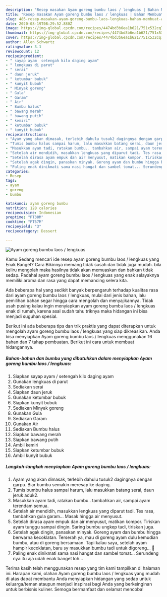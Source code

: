 ```yaml
---
description: "Resep masakan Ayam goreng bumbu laos / lengkuas | Bahan Membuat Ayam goreng bumbu laos / lengkuas Yang Lezat Sekali"
title: "Resep masakan Ayam goreng bumbu laos / lengkuas | Bahan Membuat Ayam goreng bumbu laos / lengkuas Yang Lezat Sekali"
slug: 485-resep-masakan-ayam-goreng-bumbu-laos-lengkuas-bahan-membuat-ayam-goreng-bumbu-laos-lengkuas-yang-lezat-sekali
date: 2020-08-19T08:29:52.880Z
image: https://img-global.cpcdn.com/recipes/4474bd3b6ea1b621/751x532cq70/ayam-goreng-bumbu-laos-lengkuas-foto-resep-utama.jpg
thumbnail: https://img-global.cpcdn.com/recipes/4474bd3b6ea1b621/751x532cq70/ayam-goreng-bumbu-laos-lengkuas-foto-resep-utama.jpg
cover: https://img-global.cpcdn.com/recipes/4474bd3b6ea1b621/751x532cq70/ayam-goreng-bumbu-laos-lengkuas-foto-resep-utama.jpg
author: Allen Schwartz
ratingvalue: 3.1
reviewcount: 12
recipeingredient:
- " sayap ayam  setengah kilo daging ayam"
- " lengkuas di parut"
- " serai"
- " daun jeruk"
- " ketumbar bubuk"
- " kunyit bubuk"
- " Minyak goreng"
- " Gula"
- " Garam"
- " Air"
- " Bumbu halus"
- " bawang merah"
- " bawang putih"
- " kemiri"
- " ketumbar bubuk"
- " kunyit bubuk"
recipeinstructions:
- "Ayam yang akan dimasak, terlebih dahulu tusuk2 dagingnya dengan garpu. Biar bumbu semakin meresap ke daging."
- "Tumis bumbu halus sampai harum, lalu masukkan batang serai, daun jeruk aduk2."
- "Masukkan ayam tadi, ratakan bumbu.. tambahkan air, sampai ayam terendam semua."
- "Setelah air mendidih, masukkan lengkuas yang diparut tadi. Tes rasa, tambahkan gula garam... Masak hingga air menyusut."
- "Setelah dirasa ayam empuk dan air menyusut, matikan kompor. Tiriskan ayam tunggu sampai dingin. Saring bumbu ungkep tadi, tiriskan juga."
- "Setelah agak dingin, panaskan minyak. Goreng ayam dan bumbu hingga berwarna kecoklatan. Terserah ya, mau di goreng ayam dulu kemudian bumbu, atau di goreng bersamaan. Tapi kalau saya, setelah ayam hampir kecoklatan, baru sy masukkan bumbu tadi untuk digoreng... 🤭"
- "Paling enak dinikmati sama nasi hangat dan sambel tomat... Serundeng nya itu aja udah enak banget loh..."
categories:
- Resep
tags:
- ayam
- goreng
- bumbu

katakunci: ayam goreng bumbu 
nutrition: 128 calories
recipecuisine: Indonesian
preptime: "PT30M"
cooktime: "PT57M"
recipeyield: "3"
recipecategory: Dessert

---
```



![Ayam goreng bumbu laos / lengkuas](https://img-global.cpcdn.com/recipes/4474bd3b6ea1b621/751x532cq70/ayam-goreng-bumbu-laos-lengkuas-foto-resep-utama.jpg)

Kamu Sedang mencari ide resep ayam goreng bumbu laos / lengkuas yang Enak Banget? Cara Bikinnya memang tidak susah dan tidak juga mudah. bila keliru mengolah maka hasilnya tidak akan memuaskan dan bahkan tidak sedap. Padahal ayam goreng bumbu laos / lengkuas yang enak selayaknya memiliki aroma dan rasa yang dapat memancing selera kita.



Ada beberapa hal yang sedikit banyak berpengaruh terhadap kualitas rasa dari ayam goreng bumbu laos / lengkuas, mulai dari jenis bahan, lalu pemilihan bahan segar hingga cara mengolah dan menyajikannya. Tidak usah pusing kalau ingin menyiapkan ayam goreng bumbu laos / lengkuas enak di rumah, karena asal sudah tahu triknya maka hidangan ini bisa menjadi suguhan spesial.


Berikut ini ada beberapa tips dan trik praktis yang dapat diterapkan untuk mengolah ayam goreng bumbu laos / lengkuas yang siap dikreasikan. Anda bisa menyiapkan Ayam goreng bumbu laos / lengkuas menggunakan 16 bahan dan 7 tahap pembuatan. Berikut ini cara untuk membuat hidangannya.

<!--inarticleads1-->

##### Bahan-bahan dan bumbu yang dibutuhkan dalam menyiapkan Ayam goreng bumbu laos / lengkuas:

1. Siapkan  sayap ayam / setengah kilo daging ayam
1. Gunakan  lengkuas di parut
1. Sediakan  serai
1. Siapkan  daun jeruk
1. Gunakan  ketumbar bubuk
1. Siapkan  kunyit bubuk
1. Sediakan  Minyak goreng
1. Gunakan  Gula
1. Sediakan  Garam
1. Gunakan  Air
1. Sediakan  Bumbu halus
1. Siapkan  bawang merah
1. Siapkan  bawang putih
1. Ambil  kemiri
1. Siapkan  ketumbar bubuk
1. Ambil  kunyit bubuk




<!--inarticleads2-->

##### Langkah-langkah menyiapkan Ayam goreng bumbu laos / lengkuas:

1. Ayam yang akan dimasak, terlebih dahulu tusuk2 dagingnya dengan garpu. Biar bumbu semakin meresap ke daging.
1. Tumis bumbu halus sampai harum, lalu masukkan batang serai, daun jeruk aduk2.
1. Masukkan ayam tadi, ratakan bumbu.. tambahkan air, sampai ayam terendam semua.
1. Setelah air mendidih, masukkan lengkuas yang diparut tadi. Tes rasa, tambahkan gula garam... Masak hingga air menyusut.
1. Setelah dirasa ayam empuk dan air menyusut, matikan kompor. Tiriskan ayam tunggu sampai dingin. Saring bumbu ungkep tadi, tiriskan juga.
1. Setelah agak dingin, panaskan minyak. Goreng ayam dan bumbu hingga berwarna kecoklatan. Terserah ya, mau di goreng ayam dulu kemudian bumbu, atau di goreng bersamaan. Tapi kalau saya, setelah ayam hampir kecoklatan, baru sy masukkan bumbu tadi untuk digoreng... 🤭
1. Paling enak dinikmati sama nasi hangat dan sambel tomat... Serundeng nya itu aja udah enak banget loh...




Terima kasih telah menggunakan resep yang tim kami tampilkan di halaman ini. Harapan kami, olahan Ayam goreng bumbu laos / lengkuas yang mudah di atas dapat membantu Anda menyiapkan hidangan yang sedap untuk keluarga/teman ataupun menjadi inspirasi bagi Anda yang berkeinginan untuk berbisnis kuliner. Semoga bermanfaat dan selamat mencoba!
